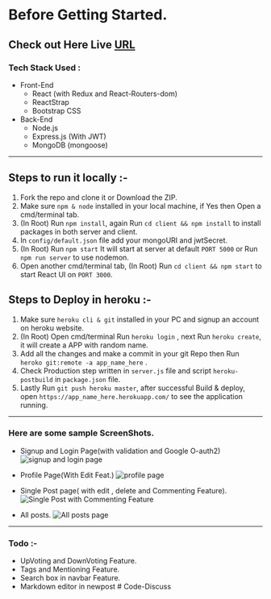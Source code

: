 # Before Getting Started.

## Check out Here Live [URL](https://codersunite.herokuapp.com/)

### Tech Stack Used :

- Front-End
  - React (with Redux and React-Routers-dom)
  - ReactStrap
  - Bootstrap CSS
- Back-End
  - Node.js
  - Express.js (With JWT)
  - MongoDB (mongoose)

---

## Steps to run it locally :-

1. Fork the repo and clone it or Download the ZIP.
2. Make sure `npm & node` installed in your local machine, if Yes then Open a cmd/terminal tab.
3. (In Root) Run `npm install`, again Run `cd client && npm install` to install packages in both server and client.
4. In `config/default.json` file add your mongoURI and jwtSecret.
5. (In Root) Run `npm start` It will start at server at default `PORT 5000` or Run `npm run server` to use nodemon.
6. Open another cmd/terminal tab, (In Root) Run `cd client && npm start` to start React UI on `PORT 3000`.

## Steps to Deploy in heroku :-

1. Make sure `heroku cli & git` installed in your PC and signup an account on heroku website.
2. (In Root) Open cmd/terminal Run `heroku login` , next Run `heroku create`, it will create a APP with random name.
3. Add all the changes and make a commit in your git Repo then Run `heroko git:remote -a app_name_here` .
4. Check Production step written in `server.js` file and script `heroku-postbuild` in `package.json` file.
5. Lastly Run `git push heroku master`, after successful Build & deploy, open `https://app_name_here.herokuapp.com/` to see the application running.

---

### Here are some sample ScreenShots.

- Signup and Login Page(with validation and Google O-auth2)
  ![signup and login page](https://i.ibb.co/fdBTjv8/Screenshot-181.png)

- Profile Page(With Edit Feat.)
  ![profile page](https://i.ibb.co/K6HxsXp/Screenshot-183.png)

- Single Post page( with edit , delete and Commenting Feature).
  ![Single Post with Commenting Feature](https://i.ibb.co/yR6ZFVT/Screenshot-182.png)

- All posts.
  ![All posts page](https://i.ibb.co/42TccKp/Screenshot-184.png)

---

### Todo :-

- UpVoting and DownVoting Feature.
- Tags and Mentioning Feature.
- Search box in navbar Feature.
- Markdown editor in newpost
#   C o d e - D i s c u s s  
 